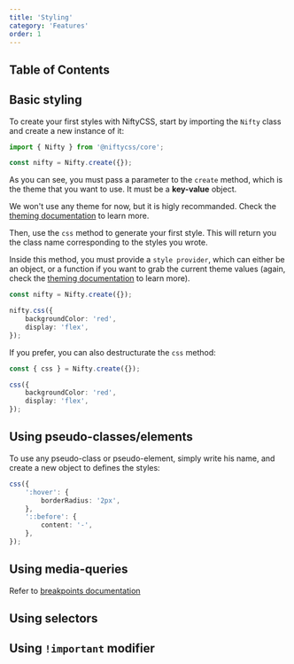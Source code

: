 ```yaml
---
title: 'Styling'
category: 'Features'
order: 1
---
```


## Table of Contents

## Basic styling
To create your first styles with NiftyCSS, start by importing the `Nifty` class and create a new instance of it:

```typescript
import { Nifty } from '@niftycss/core';

const nifty = Nifty.create({});
```

As you can see, you must pass a parameter to the `create` method, which is the theme that you want to use. It must be a **key-value** object.

We won't use any theme for now, but it is higly recommanded. Check the [theming documentation](/docs/theming) to learn more.

Then, use the `css` method to generate your first style. This will return you the class name corresponding to the styles you wrote.

Inside this method, you must provide a `style provider`, which can either be an object, or a function if you want to grab the current theme values (again, check the [theming documentation](/docs/theming) to learn more).

```typescript
const nifty = Nifty.create({});

nifty.css({
    backgroundColor: 'red',
    display: 'flex',
});
```

If you prefer, you can also destructurate the `css` method:

```typescript
const { css } = Nifty.create({});

css({
    backgroundColor: 'red',
    display: 'flex',
});
```

## Using pseudo-classes/elements
To use any pseudo-class or pseudo-element, simply write his name, and create a new object to defines the styles:
```typescript
css({
    ':hover': {
        borderRadius: '2px',  
    },
    '::before': {
        content: '-',
    },
});
```

## Using media-queries
Refer to [breakpoints documentation](/docs/breakpoints)

## Using selectors

## Using `!important` modifier
